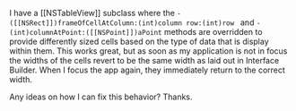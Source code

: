 

I have a [[NSTableView]] subclass where the <code>- ([[NSRect]])frameOfCellAtColumn:(int)column row:(int)row </code> and <code>- (int)columnAtPoint:([[NSPoint]])aPoint</code> methods are overridden to provide differently sized cells based on the type of data that is display within them. This works great, but as soon as my application is not in focus the widths of the cells revert to be the same width as laid out in Interface Builder. When I focus the app again, they immediately return to the correct width.

Any ideas on how I can fix this behavior? Thanks.